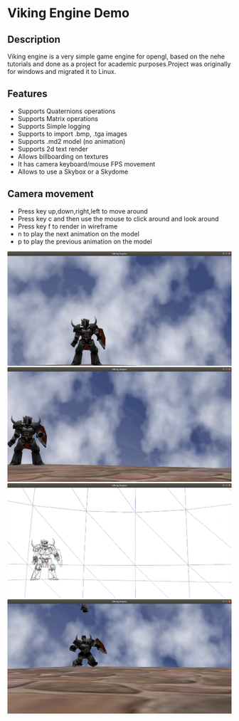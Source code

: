 # Viking Engine Demo

## Description
Viking engine is a very simple game engine for opengl, based on the nehe tutorials and done as a project 
for academic purposes.Project was originally for windows and migrated it to Linux.
## Features
- Supports Quaternions operations
- Supports Matrix operations
- Supports Simple logging
- Supports to import .bmp, .tga images
- Supports .md2 model (no animation)
- Supports 2d text render 
- Allows billboarding on textures
- It has camera keyboard/mouse  FPS movement
- Allows to use a Skybox or a Skydome


## Camera movement
-  Press key up,down,right,left to move around
-  Press key c and then use the mouse to click around and look around
-  Press key f to render in wireframe
-  n to play the next animation on the model
-  p to play the previous animation on the model


![alt tag](https://raw.githubusercontent.com/ferzerkerx/viking-engine/master/screenshots/viking1.png)
![alt tag](https://raw.githubusercontent.com/ferzerkerx/viking-engine/master/screenshots/viking2.png)
![alt tag](https://raw.githubusercontent.com/ferzerkerx/viking-engine/master/screenshots/viking3.png)
![alt tag](https://raw.githubusercontent.com/ferzerkerx/viking-engine/master/screenshots/viking4.png)
